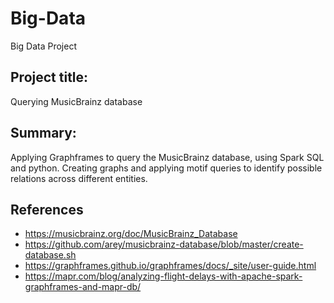 # Big-Data
Big Data Project

## Project title:

Querying MusicBrainz database

## Summary:

Applying Graphframes to query the MusicBrainz database, using Spark SQL and python. Creating graphs and applying motif queries to identify possible relations across different entities. 


## References

* https://musicbrainz.org/doc/MusicBrainz_Database
* https://github.com/arey/musicbrainz-database/blob/master/create-database.sh
* https://graphframes.github.io/graphframes/docs/_site/user-guide.html
* https://mapr.com/blog/analyzing-flight-delays-with-apache-spark-graphframes-and-mapr-db/
